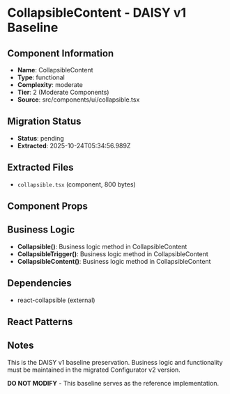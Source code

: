 # CollapsibleContent - DAISY v1 Baseline

## Component Information

- **Name**: CollapsibleContent
- **Type**: functional
- **Complexity**: moderate
- **Tier**: 2 (Moderate Components)
- **Source**: src/components/ui/collapsible.tsx

## Migration Status

- **Status**: pending
- **Extracted**: 2025-10-24T05:34:56.989Z

## Extracted Files

- `collapsible.tsx` (component, 800 bytes)

## Component Props



## Business Logic

- **Collapsible()**: Business logic method in CollapsibleContent
- **CollapsibleTrigger()**: Business logic method in CollapsibleContent
- **CollapsibleContent()**: Business logic method in CollapsibleContent

## Dependencies

- react-collapsible (external)

## React Patterns



## Notes

This is the DAISY v1 baseline preservation. Business logic and functionality
must be maintained in the migrated Configurator v2 version.

**DO NOT MODIFY** - This baseline serves as the reference implementation.
